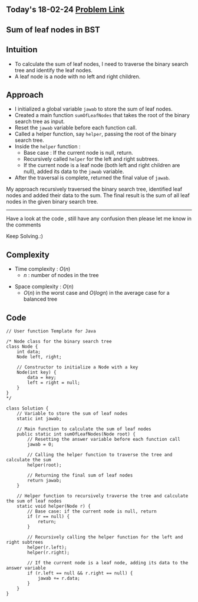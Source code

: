 ## Today's 18-02-24 [Problem Link](https://www.geeksforgeeks.org/problems/sum-of-leaf-nodes-in-bst/1)
## Sum of leaf nodes in BST

## Intuition
- To calculate the sum of leaf nodes, I need to traverse the binary search tree and identify the leaf nodes.
- A leaf node is a node with no left and right children.

## Approach

- I initialized a global variable `jawab` to store the sum of leaf nodes.
- Created a main function `sumOfLeafNodes` that takes the root of the binary search tree as input.
- Reset the `jawab` variable before each function call.
- Called a helper function, say `helper`, passing the root of the binary search tree.
- Inside the `helper` function :
   - Base case : If the current node is null, return.
   - Recursively called `helper` for the left and right subtrees.
   - If the current node is a leaf node (both left and right children are null), added its data to the `jawab` variable.
- After the traversal is complete, returned the final value of `jawab`.

My approach recursively traversed the binary search tree, identified leaf nodes and added their data to the sum. The final result is the sum of all leaf nodes in the given binary search tree.

---
Have a look at the code , still have any confusion then please let me know in the comments

Keep Solving.:)

## Complexity
- Time complexity : $O(n)$
  - $n$ : number of nodes in the tree
<!-- Add your time complexity here, e.g. $$O())$$ -->

- Space complexity : $O(n)$
  -  $O(n)$ in the worst case and $O(log n)$ in the average case for a balanced tree
<!-- Add your space complexity here, e.g. $$O(n)$$ -->
   
## Code 

```
// User function Template for Java

/* Node class for the binary search tree 
class Node {
    int data;
    Node left, right;

    // Constructor to initialize a Node with a key
    Node(int key) {
        data = key;
        left = right = null;
    }
}
*/

class Solution {
    // Variable to store the sum of leaf nodes
    static int jawab;

    // Main function to calculate the sum of leaf nodes
    public static int sumOfLeafNodes(Node root) {
        // Resetting the answer variable before each function call
        jawab = 0;
        
        // Calling the helper function to traverse the tree and calculate the sum
        helper(root);
        
        // Returning the final sum of leaf nodes
        return jawab;
    }

    // Helper function to recursively traverse the tree and calculate the sum of leaf nodes
    static void helper(Node r) {
        // Base case: if the current node is null, return
        if (r == null) {
            return;
        }

        // Recursively calling the helper function for the left and right subtrees
        helper(r.left);
        helper(r.right);

        // If the current node is a leaf node, adding its data to the answer variable
        if (r.left == null && r.right == null) {
            jawab += r.data;
        }
    }
}
```
